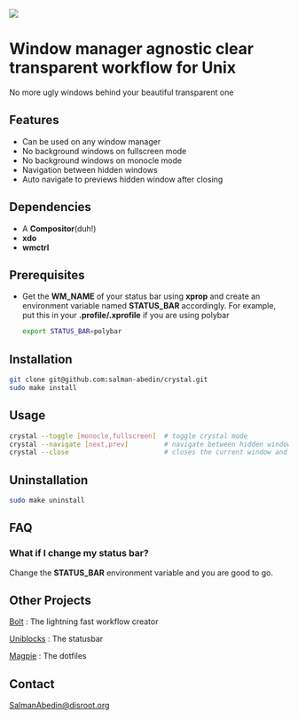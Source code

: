 ![](demo/preview.gif)

# Window manager agnostic clear transparent workflow for Unix

No more ugly windows behind your beautiful transparent one

## Features

-  Can be used on any window manager
-  No background windows on fullscreen mode
-  No background windows on monocle mode
-  Navigation between hidden windows
-  Auto navigate to previews hidden window after closing

## Dependencies

-  A **Compositor**(duh!)
-  **xdo**
-  **wmctrl**

## Prerequisites

-  Get the **WM_NAME** of your status bar using **xprop** and create an environment variable named **STATUS_BAR** accordingly. For example, put this in your **.profile/.xprofile** if you are using polybar
    ```sh
    export STATUS_BAR=polybar
    ```

## Installation

```sh
git clone git@github.com:salman-abedin/crystal.git
sudo make install
```

## Usage

```sh
crystal --toggle [monocle,fullscreen]  # toggle crystal mode
crystal --navigate [next,prev]         # navigate between hidden windows
crystal --close                        # closes the current window and focuses on the previous one
```

## Uninstallation

```sh
sudo make uninstall
```

## FAQ

### What if I change my status bar?

Change the **STATUS_BAR** environment variable and you are good to go.

## Other Projects

[Bolt](https://github.com/salman-abedin/bolt)
: The lightning fast workflow creator

[Uniblocks](https://github.com/salman-abedin/uniblocks)
: The statusbar

[Magpie](https://github.com/salman-abedin/magpie)
: The dotfiles

## Contact

SalmanAbedin@disroot.org
